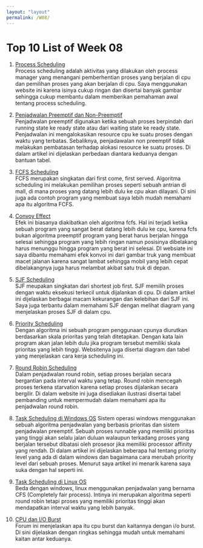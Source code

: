 ```yaml
---
layout: "layout"
permalink: /W08/
---
```


# Top 10 List of Week 08

1. [Process Scheduling](https://www.tutorialspoint.com/operating_system/os_process_scheduling.htm)<br>
Process scheduling adalah aktivitas yang dilakukan oleh process manager yang menangani pemberhentian proses yang berjalan di cpu dan pemilihan proses yang akan berjalan di cpu. Saya menggunakan website ini karena isinya cukup ringan dan disertai banyak gambar sehingga cukup membantu dalam memberikan pemahaman awal tentang process scheduling.

2. [Penjadwalan Preemptif dan Non-Preemptif](https://www.geeksforgeeks.org/preemptive-and-non-preemptive-scheduling/)<br>
Penjadwalan preemptif digunakan ketika sebuah proses berpindah dari running state ke ready state atau dari waiting state ke ready state. Penjadwalan ini mengalokasikan resource cpu ke suatu proses dengan waktu yang terbatas. Sebaliknya, penjadawalan non preemptif tidak melakukan pembatasan terhadap alokasi resource ke suatu proses. Di dalam artikel ini dijelaskan perbedaan diantara keduanya dengan bantuan tabel.

3. [FCFS Scheduling](https://www.geeksforgeeks.org/program-for-fcfs-cpu-scheduling-set-1/)<br>
FCFS merupakan singkatan dari first come, first served. Algoritma scheduling ini melakukan pemilihan proses seperti sebuah antrian di mall, di mana proses yang datang lebih dulu ke cpu akan dilayani. Di sini juga ada contoh program yang membuat saya lebih mudah memahami apa itu algoritma FCFS.

4. [Convoy Effect](https://www.geeksforgeeks.org/convoy-effect-operating-systems/)<br>
Efek ini biasanya diakibatkan oleh algoritma fcfs. Hal ini terjadi ketika sebuah program yang sangat berat datang lebih dulu ke cpu, karena fcfs bukan algoritma preemptif program yang berat harus berjalan hingga selesai sehingga program yang lebih ringan namun posisinya dibelakang harus menunggu hingga program yang berat ini selesai. DI websiate ini saya dibantu memahami efek konvoi ini dari gambar truk yang membuat macet jalanan karena sangat lambat sehingga mobil yang lebih cepat dibelakangnya juga harus melambat akibat satu truk di depan.

5. [SJF Scheduling](https://www.guru99.com/shortest-job-first-sjf-scheduling.html)<br>
SJF meupakan singkatan dari shortest job first. SJF memilih proses dengan waktu eksekusi terkecil untuk dijalankan di cpu. Di dalam artikel ini dijelaskan berbagai macam kekurangan dan kelebihan dari SJF ini. Saya juga terbantu dalam memahami SJF dengan melihat diagram yang menjelaskan proses SJF di dalam cpu.

6. [Priority Scheduling](https://www.guru99.com/priority-scheduling-program.html)<br>
Dengan algoritma ini sebuah program penggunaan cpunya diurutkan berdasarkan skala prioritas yang telah ditetapkan. Dengan kata lain program akan jalan lebih dulu jika program tersebut memiliki skala prioritas yang lebih tinggi. Websitenya juga disertai diagram dan tabel yang menjelaskan cara kerja scheduling ini.

7. [Round Robin Scheduling](https://www.guru99.com/round-robin-scheduling-example.html)<br>
Dalam penjadwalan round robin, setiap proses berjalan secara bergantian pada interval waktu yang tetap. Round robin mencegah proses terkena starvation karena setiap proses dijalankan secara bergilir. Di dalam website ini juga disediakan ilustrasi disertai tabel pembanding untuk mempermudah dalam memahami apa itu penjadwalan round robin.

8. [Task Scheduling di Windows OS](https://www.microsoftpressstore.com/articles/article.aspx?p=2233328&seqNum=7)
Sistem operasi windows menggunakan sebuah algoritma penjadwalan yang berbasis prioritas dan sistem penjadwalan preemptif. Sebuah proses runnable yang memiliki prioritas yang tinggi akan selalu jalan duluan walaupun terkadang proses yang berjalan tersebut dibatasi oleh prosesor jika memiliki processor affinity yang rendah. Di dalam artikel ini dijelaskan beberapa hal tentang priority level yang ada di dalam windows dan bagaimana cara merubah priority level dari sebuah proses. Menurut saya artikel ini menarik karena saya suka dengan hal seperti ini.

9. [Task Scheduling di Linux OS](https://opensource.com/article/19/2/fair-scheduling-linux)<br>
Beda dengan windows, linux menggunakan penjadwalan yang bernama CFS (Completely fair process). Intinya ini merupakan algoritma seperti round robin tetapi proses yang memiliki prioritas tinggi akan mendapatkan interval waktu yang lebih banyak.

10. [CPU dan I/O Burst](https://www.quora.com/What-is-meant-by-CPU-Burst-and-I-O-Burst)<br>
Forum ini menjelaskan apa itu cpu burst dan kaitannya dengan i/o burst. Di sini dijelaskan dengan ringkas sehingga mudah untuk memahami kaitan antar keduanya.